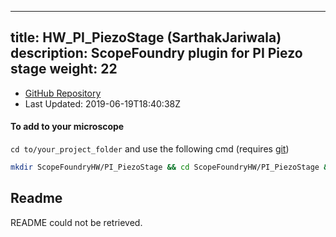 
---
title: HW_PI_PiezoStage (SarthakJariwala)
description: ScopeFoundry plugin for PI Piezo stage
weight: 22
---
- [GitHub Repository](https://github.com/SarthakJariwala/HW_PI_PiezoStage)
- Last Updated: 2019-06-19T18:40:38Z

#### To add to your microscope 

`cd to/your_project_folder` and use the following cmd (requires [git](/docs/100_development/20_git/))

```bash
mkdir ScopeFoundryHW/PI_PiezoStage && cd ScopeFoundryHW/PI_PiezoStage && git init --initial-branch=master && git remote add upstream_SarthakJariwala https://github.com/SarthakJariwala/HW_PI_PiezoStage && git pull upstream_SarthakJariwala master && cd ../..
```

## Readme
README could not be retrieved.
